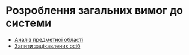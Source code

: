 # Розроблення загальних вимог до системи

- [Аналіз предметної області](/requirements/state-of-the-art.md)
- [Запити зацікавлених осіб](/requirements/stakeholders-needs.md)